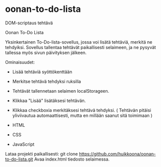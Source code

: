 # oonan-to-do-lista
DOM-scriptaus tehtävä

Oonan To-Do Lista

  Yksinkertainen To-Do-lista-sovellus, jossa voi lisätä tehtäviä, merkitä ne tehdyiksi. Sovellus tallentaa tehtävät paikallisesti        selaimeen, ja ne pysyvät tallessa myös sivun päivityksen jälkeen.

Ominaisuudet:

  - Lisää tehtäviä syöttökenttään
  - Merkitse tehtävä tehdyksi ruksilla
  - Tehtävät tallennetaan selaimen localStorageen.
  - Klikkaa "Lisää" lisätäksesi tehtävän.
  - Klikkaa checkboxia merkitäksesi tehtävä tehdyksi. ( Tehtävän pitäisi yliviivautua automaattisesti, mutta en millään saanut sitä       toimimaan )



  - HTML
  - CSS
  - JavaScript

Lataa projekti paikallisesti:
git clone https://github.com/huikkoona/oonan-to-do-lista.git
Avaa index.html tiedosto selaimessa.
